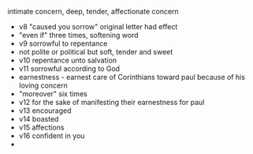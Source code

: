 intimate concern, deep, tender, affectionate concern

- v8 "caused you sorrow" original letter had effect
- "even if" three times, softening word
- v9 sorrowful to repentance
- not polite or political but soft, tender and sweet
- v10 repentance unto salvation
- v11 sorrowful according to God
- earnestness - earnest care of Corinthians toward paul because of his loving concern
- "moreover" six times
- v12 for the sake of manifesting their earnestness for paul
- v13 encouraged
- v14 boasted
- v15 affections
- v16 confident in you
- 

